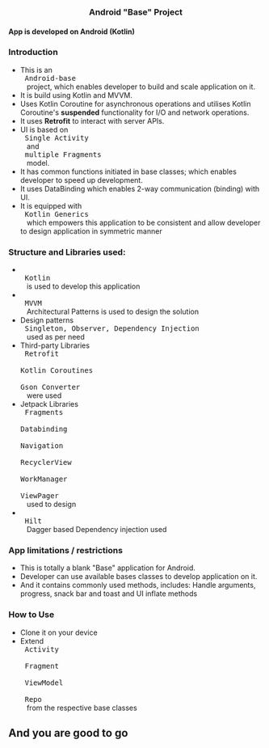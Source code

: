 
### <p align='center'>Android "Base" Project</p>

#### App is developed on Android (Kotlin)

### Introduction 
  * This is an <kbd> <br> Android-base <br> </kbd> project, which enables developer to build and scale application on it.
  * It is build using Kotlin and MVVM.
  * Uses Kotlin Coroutine for asynchronous operations and utilises Kotlin Coroutine's **suspended** functionality for I/O and network operations.
  * It uses **Retrofit** to interact with server APIs.
  * UI is based on <kbd> <br> Single Activity <br> </kbd> and <kbd> <br> multiple Fragments <br> </kbd> model.
  * It has common functions initiated in base classes; which enables developer to speed up development.
  * It uses DataBinding which enables 2-way communication (binding) with UI.
  * It is equipped with <kbd> <br> Kotlin Generics <br> </kbd> which empowers this application to be consistent and allow developer to design application in symmetric manner

### Structure and Libraries used:
  - <kbd> <br> Kotlin <br> </kbd> is used to develop this application
  - <kbd> <br> MVVM <br> </kbd> Architectural Patterns is used to design the solution
  - Design patterns <kbd> <br> Singleton, Observer, Dependency Injection <br> </kbd> used as per need
  - Third-party Libraries <kbd> <br> Retrofit <br> </kbd> <kbd> <br> Kotlin Coroutines <br> </kbd> <kbd> <br> Gson Converter <br> </kbd> were used
  - Jetpack Libraries <kbd> <br> Fragments <br> </kbd> <kbd> <br> Databinding <br> </kbd> <kbd> <br> Navigation <br> </kbd> <kbd> <br> RecyclerView <br> </kbd> <kbd> <br> WorkManager <br> </kbd> <kbd> <br> ViewPager <br> </kbd> used to design
  - <kbd> <br> Hilt <br> </kbd> Dagger based Dependency injection used


 ### App limitations / restrictions
   - This is totally a blank "Base" application for Android.
   - Developer can use available bases classes to develop application on it.
   - And it contains commonly used methods, includes: Handle arguments, progress, snack bar and toast and UI inflate methods

### How to Use
  - Clone it on your device
  - Extend <kbd> <br> Activity <br> </kbd> <kbd> <br> Fragment <br> </kbd> <kbd> <br> ViewModel <br> </kbd> <kbd> <br> Repo <br> </kbd> from the respective base classes

## And you are good to go
